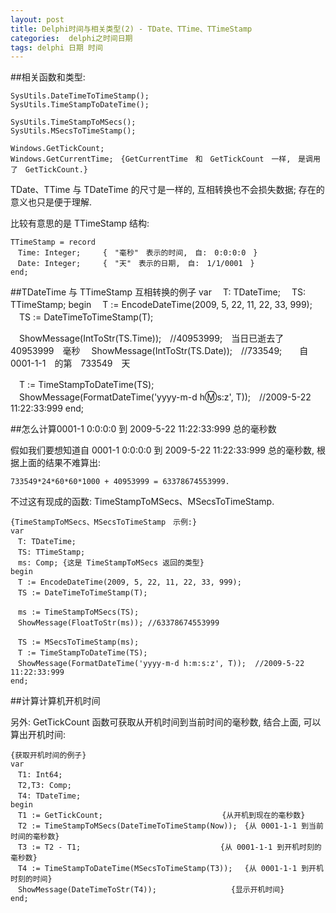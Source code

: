 ```yaml
---
layout: post
title: Delphi时间与相关类型(2) - TDate、TTime、TTimeStamp
categories:  delphi之时间日期
tags: delphi 日期 时间
---
```


##相关函数和类型:

```
SysUtils.DateTimeToTimeStamp();
SysUtils.TimeStampToDateTime();

SysUtils.TimeStampToMSecs();
SysUtils.MSecsToTimeStamp();

Windows.GetTickCount;
Windows.GetCurrentTime;　{GetCurrentTime　和　GetTickCount　一样,　是调用了　GetTickCount.}
```

TDate、TTime 与 TDateTime 的尺寸是一样的, 互相转换也不会损失数据; 存在的意义也只是便于理解.

比较有意思的是 TTimeStamp 结构:

```
TTimeStamp = record
　Time: Integer;　　　{　"毫秒"　表示的时间,　自:　0:0:0:0　}
　Date: Integer;　　　{　"天"　表示的日期,　自:　1/1/0001　}
end;
```


##TDateTime 与 TTimeStamp 互相转换的例子
var
　T: TDateTime;
　TS: TTimeStamp;
begin
　T := EncodeDateTime(2009, 5, 22, 11, 22, 33, 999);
　TS := DateTimeToTimeStamp(T);

　ShowMessage(IntToStr(TS.Time));　//40953999;　当日已逝去了　40953999　毫秒
　ShowMessage(IntToStr(TS.Date));　//733549;　　自　0001-1-1　的第　733549　天

　T := TimeStampToDateTime(TS);
　ShowMessage(FormatDateTime('yyyy-m-d h:m:s:z', T));　//2009-5-22　11:22:33:999
end;


##怎么计算0001-1 0:0:0:0 到 2009-5-22 11:22:33:999 总的毫秒数

假如我们要想知道自 0001-1 0:0:0:0 到 2009-5-22 11:22:33:999 总的毫秒数, 根据上面的结果不难算出:

```
733549*24*60*60*1000 + 40953999 = 63378674553999.
```

不过这有现成的函数: TimeStampToMSecs、MSecsToTimeStamp.

```
{TimeStampToMSecs、MSecsToTimeStamp　示例:}
var
　T: TDateTime;
　TS: TTimeStamp;
　ms: Comp; {这是 TimeStampToMSecs 返回的类型}
begin
　T := EncodeDateTime(2009, 5, 22, 11, 22, 33, 999);
　TS := DateTimeToTimeStamp(T);

　ms := TimeStampToMSecs(TS);
　ShowMessage(FloatToStr(ms)); //63378674553999

　TS := MSecsToTimeStamp(ms);
　T := TimeStampToDateTime(TS);
　ShowMessage(FormatDateTime('yyyy-m-d h:m:s:z', T));  //2009-5-22 11:22:33:999
end;
```

##计算计算机开机时间

另外: GetTickCount 函数可获取从开机时间到当前时间的毫秒数, 结合上面, 可以算出开机时间:

```
{获取开机时间的例子}
var
　T1: Int64;
　T2,T3: Comp;
　T4: TDateTime;
begin
　T1 := GetTickCount;　　　　　　　　　　　　　　　　{从开机到现在的毫秒数}
　T2 := TimeStampToMSecs(DateTimeToTimeStamp(Now));　{从 0001-1-1 到当前时间的毫秒数}
　T3 := T2 - T1;　　　　　　　　　　　　　　　　　   {从 0001-1-1 到开机时刻的毫秒数}
　T4 := TimeStampToDateTime(MSecsToTimeStamp(T3));　 {从 0001-1-1 到开机时刻的时间}
　ShowMessage(DateTimeToStr(T4));　　　　　　　　　　{显示开机时间}
end;
```
